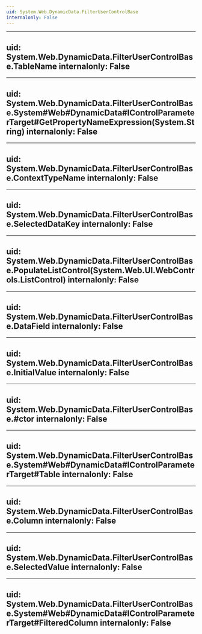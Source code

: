 ```yaml
---
uid: System.Web.DynamicData.FilterUserControlBase
internalonly: False
---
```


---
uid: System.Web.DynamicData.FilterUserControlBase.TableName
internalonly: False
---

---
uid: System.Web.DynamicData.FilterUserControlBase.System#Web#DynamicData#IControlParameterTarget#GetPropertyNameExpression(System.String)
internalonly: False
---

---
uid: System.Web.DynamicData.FilterUserControlBase.ContextTypeName
internalonly: False
---

---
uid: System.Web.DynamicData.FilterUserControlBase.SelectedDataKey
internalonly: False
---

---
uid: System.Web.DynamicData.FilterUserControlBase.PopulateListControl(System.Web.UI.WebControls.ListControl)
internalonly: False
---

---
uid: System.Web.DynamicData.FilterUserControlBase.DataField
internalonly: False
---

---
uid: System.Web.DynamicData.FilterUserControlBase.InitialValue
internalonly: False
---

---
uid: System.Web.DynamicData.FilterUserControlBase.#ctor
internalonly: False
---

---
uid: System.Web.DynamicData.FilterUserControlBase.System#Web#DynamicData#IControlParameterTarget#Table
internalonly: False
---

---
uid: System.Web.DynamicData.FilterUserControlBase.Column
internalonly: False
---

---
uid: System.Web.DynamicData.FilterUserControlBase.SelectedValue
internalonly: False
---

---
uid: System.Web.DynamicData.FilterUserControlBase.System#Web#DynamicData#IControlParameterTarget#FilteredColumn
internalonly: False
---

